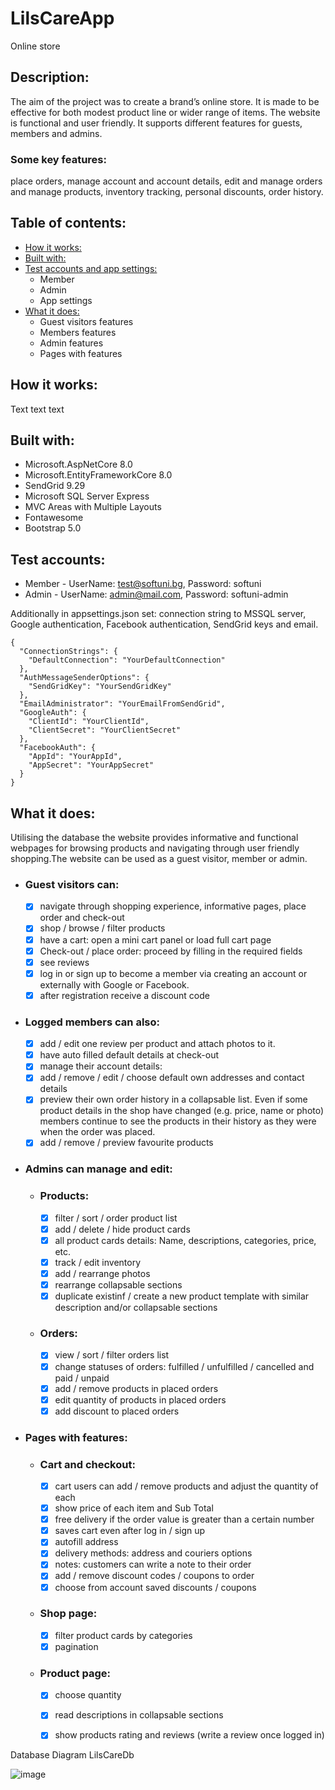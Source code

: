 # LilsCareApp
Online store

## Description:
The aim of the project was to create a brand’s online store. It is made to be effective for both modest product line оr wider range of items. The website is functional and user friendly. It supports different features for guests, members and admins.

### Some key features:
place orders, manage account and account details, edit and manage orders and manage products, inventory tracking, personal discounts, order history.

## Table of contents:

- [How it works:](https://github.com/RostislavIv/LIL-S-CARE/tree/master?tab=readme-ov-file#how-it-works)
- [Built with:](https://github.com/RostislavIv/LIL-S-CARE/tree/master?tab=readme-ov-file#built-with)
- [Test accounts and app settings:](https://github.com/RostislavIv/LIL-S-CARE/tree/master?tab=readme-ov-file#test-accounts)
	- Member
	- Admin
	- App settings
- [What it does:](https://github.com/RostislavIv/LIL-S-CARE/tree/master?tab=readme-ov-file#what-it-does)
	- Guest visitors features
	- Members features
	- Admin features
	- Pages with features

## How it works:

Text text text

## Built with:
- Microsoft.AspNetCore 8.0
- Microsoft.EntityFrameworkCore 8.0
- SendGrid 9.29
- Microsoft SQL Server Express
- MVC Areas with Multiple Layouts
- Fontawesome
- Bootstrap 5.0


## Test accounts:
- Member - UserName: test@softuni.bg, Password: softuni
- Admin - UserName: admin@mail.com, Password: softuni-admin

Additionally in appsettings.json set: connection string to MSSQL server, Google authentication, Facebook authentication, SendGrid keys and email.
```
{
  "ConnectionStrings": {
    "DefaultConnection": "YourDefaultConnection"
  },
  "AuthMessageSenderOptions": {
    "SendGridKey": "YourSendGridKey"
  },
  "EmailAdministrator": "YourEmailFromSendGrid",
  "GoogleAuth": {
    "ClientId": "YourClientId",
    "ClientSecret": "YourClientSecret"
  },
  "FacebookAuth": {
    "AppId": "YourAppId",
    "AppSecret": "YourAppSecret"
  }
}
```

## What it does:
Utilising the database the website provides informative and functional webpages for browsing products and navigating through user friendly shopping.The website can be used as a guest visitor, member or admin.

- ### Guest visitors can:
	- [x] navigate through shopping experience, informative pages, place order and check-out
	- [x] shop / browse / filter products
	- [x] have a cart: open a mini cart panel or load full cart page
	- [x] Check-out / place order: proceed by filling in the required fields
	- [x] see reviews 
	- [x] log in or sign up to become a member via creating an account or externally with Google or Facebook.
	- [x] after registration receive a discount code

- ### Logged members can also:
	- [x] add / edit one review per product and attach photos to it.
	- [x] have auto filled default details at check-out
	- [x] manage their account details:
	- [x] add / remove / edit / choose default own addresses and contact details
	- [x] preview their own order history in a collapsable list. Even if some product details in the shop have changed (e.g. price, name or photo) members continue to see the products in their history as they were when the order was placed.
	- [x] add / remove / preview favourite products

- ### Admins can manage and edit:
	- ### Products:
		- [x] filter / sort / order product list
		- [x] add / delete / hide product cards
		- [x] all product cards details: Name, descriptions, categories, price, etc.
		- [x] track / edit inventory
		- [x] add / rearrange photos
		- [x] rearrange collapsable sections
		- [x] duplicate existinf / create a new product template with similar description and/or collapsable sections

	- ### Orders:
		- [x] view / sort / filter orders list
		- [x] change statuses of orders: fulfilled / unfulfilled / cancelled and paid / unpaid
		- [x] add / remove products in placed orders
		- [x] edit quantity of products in placed orders
		- [x] add discount to placed orders

- ### Pages with features:

	- ### Cart and checkout:
		- [x] cart users can add / remove products and adjust the quantity of each
		- [x] show price of each item and Sub Total
		- [x] free delivery if the order value is greater than a certain number
		- [x] saves cart even after log in / sign up
		- [x] autofill address
		- [x] delivery methods: address and couriers options
		- [x] notes: customers can write a note to their order
		- [x] add / remove discount codes / coupons to order
		- [x] choose from account saved discounts / coupons

	- ### Shop page:
		- [x] filter product cards by categories
		- [x] pagination

	- ### Product page:
		- [x] choose quantity
		- [x] read descriptions in collapsable sections
		- [x] show products rating and reviews (write a review once logged in)




Database Diagram LilsCareDb

![image](https://github.com/RostislavIv/LIL-S-CARE/assets/122882308/536b7a34-51d1-43d0-be23-94e387236e1c)







